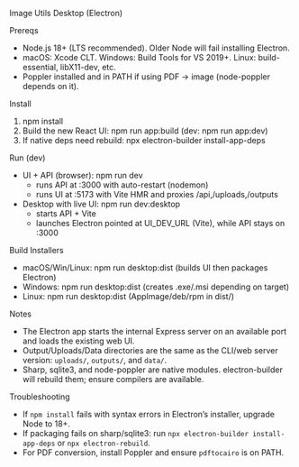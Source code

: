 Image Utils Desktop (Electron)

Prereqs
- Node.js 18+ (LTS recommended). Older Node will fail installing Electron.
- macOS: Xcode CLT. Windows: Build Tools for VS 2019+. Linux: build-essential, libX11-dev, etc.
- Poppler installed and in PATH if using PDF → image (node-poppler depends on it).

Install
1. npm install
2. Build the new React UI: npm run app:build (dev: npm run app:dev)
3. If native deps need rebuild: npx electron-builder install-app-deps

Run (dev)
- UI + API (browser): npm run dev
  - runs API at :3000 with auto-restart (nodemon)
  - runs UI at :5173 with Vite HMR and proxies /api,/uploads,/outputs
- Desktop with live UI: npm run dev:desktop
  - starts API + Vite
  - launches Electron pointed at UI_DEV_URL (Vite), while API stays on :3000

Build Installers
- macOS/Win/Linux: npm run desktop:dist (builds UI then packages Electron)
- Windows: npm run desktop:dist (creates .exe/.msi depending on target)
- Linux: npm run desktop:dist (AppImage/deb/rpm in dist/)

Notes
- The Electron app starts the internal Express server on an available port and loads the existing web UI.
- Output/Uploads/Data directories are the same as the CLI/web server version: `uploads/`, `outputs/`, and `data/`.
- Sharp, sqlite3, and node-poppler are native modules. electron-builder will rebuild them; ensure compilers are available.

Troubleshooting
- If `npm install` fails with syntax errors in Electron’s installer, upgrade Node to 18+.
- If packaging fails on sharp/sqlite3: run `npx electron-builder install-app-deps` or `npx electron-rebuild`.
- For PDF conversion, install Poppler and ensure `pdftocairo` is on PATH.
